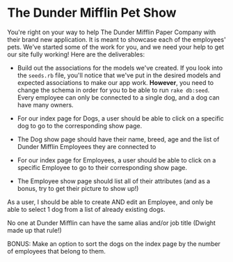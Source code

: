 # The Dunder Mifflin Pet Show

You're right on your way to help The Dunder Mifflin Paper Company with their brand new application. It is meant to
showcase each of the employees' pets. We’ve started some of the work for you, and we need your help to get our site fully working! Here are the deliverables:

- Build out the associations for the models we've created. If you look into the `seeds.rb` file, you'll notice that we've put
  in the desired models and expected associations to make our app work. **However**, you need to change the schema in order
  for you to be able to run `rake db:seed`. Every employee can only be connected to a single dog, and a dog can have many owners.

- For our index page for Dogs, a user should be able to click on a specific dog to go to the corresponding show page.

- The Dog show page should have their name, breed, age and the list of Dunder Mifflin Employees they are connected to

- For our index page for Employees, a user should be able to click on a specific Employee to go to their corresponding show page.

- The Employee show page should list all of their attributes (and as a bonus, try to get their picture to show up!)

As a user, I should be able to create AND edit an Employee, and only be able to select 1 dog from a list of already existing dogs.

No one at Dunder Mifflin can have the same alias and/or job title (Dwight made up that rule!)

BONUS: Make an option to sort the dogs on the index page by the number of employees that belong to them.
